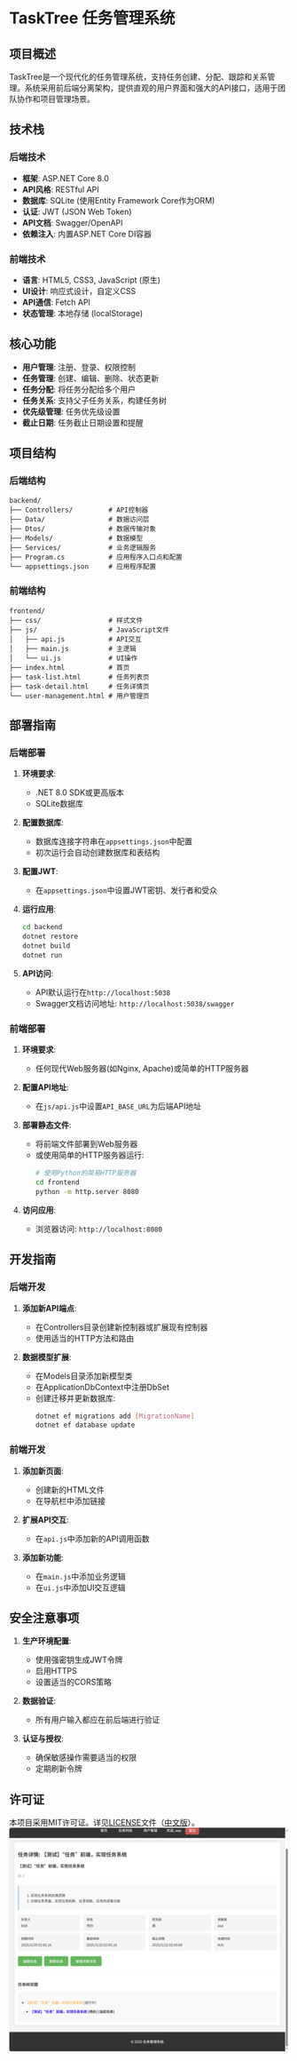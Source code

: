 # TaskTree 任务管理系统

## 项目概述

TaskTree是一个现代化的任务管理系统，支持任务创建、分配、跟踪和关系管理。系统采用前后端分离架构，提供直观的用户界面和强大的API接口，适用于团队协作和项目管理场景。

## 技术栈

### 后端技术

- **框架**: ASP.NET Core 8.0
- **API风格**: RESTful API
- **数据库**: SQLite (使用Entity Framework Core作为ORM)
- **认证**: JWT (JSON Web Token)
- **API文档**: Swagger/OpenAPI
- **依赖注入**: 内置ASP.NET Core DI容器

### 前端技术

- **语言**: HTML5, CSS3, JavaScript (原生)
- **UI设计**: 响应式设计，自定义CSS
- **API通信**: Fetch API
- **状态管理**: 本地存储 (localStorage)

## 核心功能

- **用户管理**: 注册、登录、权限控制
- **任务管理**: 创建、编辑、删除、状态更新
- **任务分配**: 将任务分配给多个用户
- **任务关系**: 支持父子任务关系，构建任务树
- **优先级管理**: 任务优先级设置
- **截止日期**: 任务截止日期设置和提醒

## 项目结构

### 后端结构

```
backend/
├── Controllers/         # API控制器
├── Data/                # 数据访问层
├── Dtos/                # 数据传输对象
├── Models/              # 数据模型
├── Services/            # 业务逻辑服务
├── Program.cs           # 应用程序入口点和配置
└── appsettings.json     # 应用程序配置
```

### 前端结构

```
frontend/
├── css/                 # 样式文件
├── js/                  # JavaScript文件
│   ├── api.js           # API交互
│   ├── main.js          # 主逻辑
│   └── ui.js            # UI操作
├── index.html           # 首页
├── task-list.html       # 任务列表页
├── task-detail.html     # 任务详情页
└── user-management.html # 用户管理页
```

## 部署指南

### 后端部署

1. **环境要求**:
   - .NET 8.0 SDK或更高版本
   - SQLite数据库

2. **配置数据库**:
   - 数据库连接字符串在`appsettings.json`中配置
   - 初次运行会自动创建数据库和表结构

3. **配置JWT**:
   - 在`appsettings.json`中设置JWT密钥、发行者和受众

4. **运行应用**:
   ```bash
   cd backend
   dotnet restore
   dotnet build
   dotnet run
   ```

5. **API访问**:
   - API默认运行在`http://localhost:5038`
   - Swagger文档访问地址: `http://localhost:5038/swagger`

### 前端部署

1. **环境要求**:
   - 任何现代Web服务器(如Nginx, Apache)或简单的HTTP服务器

2. **配置API地址**:
   - 在`js/api.js`中设置`API_BASE_URL`为后端API地址

3. **部署静态文件**:
   - 将前端文件部署到Web服务器
   - 或使用简单的HTTP服务器运行:
     ```bash
     # 使用Python的简易HTTP服务器
     cd frontend
     python -m http.server 8080
     ```

4. **访问应用**:
   - 浏览器访问: `http://localhost:8080`

## 开发指南

### 后端开发

1. **添加新API端点**:
   - 在Controllers目录创建新控制器或扩展现有控制器
   - 使用适当的HTTP方法和路由

2. **数据模型扩展**:
   - 在Models目录添加新模型类
   - 在ApplicationDbContext中注册DbSet
   - 创建迁移并更新数据库:
     ```bash
     dotnet ef migrations add [MigrationName]
     dotnet ef database update
     ```

### 前端开发

1. **添加新页面**:
   - 创建新的HTML文件
   - 在导航栏中添加链接

2. **扩展API交互**:
   - 在`api.js`中添加新的API调用函数

3. **添加新功能**:
   - 在`main.js`中添加业务逻辑
   - 在`ui.js`中添加UI交互逻辑

## 安全注意事项

1. **生产环境配置**:
   - 使用强密钥生成JWT令牌
   - 启用HTTPS
   - 设置适当的CORS策略

2. **数据验证**:
   - 所有用户输入都应在前后端进行验证

3. **认证与授权**:
   - 确保敏感操作需要适当的权限
   - 定期刷新令牌

## 许可证

本项目采用MIT许可证。详见[LICENSE](LICENSE)文件（[中文版](LICENSE.zh-CN)）。
![readme](readme/433CA8DC1F33479C97CFA840D02A94D4.png)